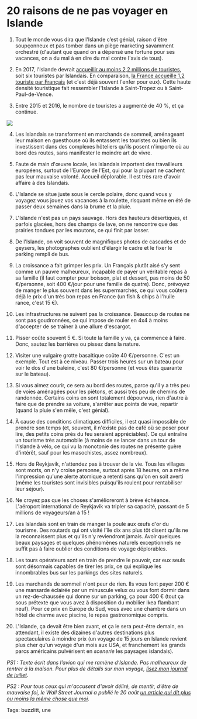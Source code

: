 # 20 raisons de ne pas voyager en Islande

1. Tout le monde vous dira que l’Islande c’est génial, raison d'être soupçonneux et pas tomber dans un piège marketing savamment orchestré (d'autant que quand on a dépensé une fortune pour ses vacances, on a du mal à en dire du mal contre l'avis de tous).

2. En 2017, l'Islande devrait [accueillir au moins 2,2 millions de touristes](https://www.wsj.com/articles/tourism-saved-iceland-but-now-its-a-headache-1503223203#), soit six touristes par Islandais. En comparaison, [la France accueille 1,2 touriste par Français](http://www.lefigaro.fr/flash-eco/2017/02/10/97002-20170210FILWWW00141-france-pres-de-83-millions-de-touristes-etrangers-en-2016.php) (et c'est déjà souvent l'enfer pour eux). Cette haute densité touristique fait ressembler l'Islande à Saint-Tropez ou à Saint-Paul-de-Vence.

3. Entre 2015 et 2016, le nombre de touristes a augmenté de 40 %, et ça continue.
    

![](http://tcrouzet.comhttps://tcrouzet.com/images_tc/2017/07/iceland.png)

4. Les Islandais se transforment en marchands de sommeil, aménageant leur maison en guesthouse où ils entassent les touristes ou bien ils investissent dans des complexes hôteliers qu'ils posent n'importe où au bord des routes, sans manifester le moindre art de vivre.

5. Faute de main d'œuvre locale, les Islandais importent des travailleurs européens, surtout de l'Europe de l'Est, qui pour la plupart ne cachent pas leur mauvaise volonté. Accueil déplorable. Il est très rare d'avoir affaire à des Islandais.

6. L'Islande se situe juste sous le cercle polaire, donc quand vous y voyagez vous jouez vos vacances à la roulette, risquant même en été de passer deux semaines dans la brume et la pluie.

7. L'Islande n'est pas un pays sauvage. Hors des hauteurs désertiques, et parfois glacées, hors des champs de lave, on ne rencontre que des prairies tondues par les moutons, ce qui finit par lasser.

8. De l'Islande, on voit souvent de magnifiques photos de cascades et de geysers, les photographes oublient d'élargir le cadre et le fixer le parking rempli de bus.

9. La croissance a fait grimper les prix. Un Français plutôt aisé s'y sent comme un pauvre malheureux, incapable de payer un véritable repas à sa famille (il faut compter pour boisson, plat et dessert, pas moins de 50 €/personne, soit 400 €/jour pour une famille de quatre). Donc, prévoyez de manger le plus souvent dans les supermarchés, ce qui vous coûtera déjà le prix d'un très bon repas en France (un fish &amp; chips à l'huile rance, c'est 15 €).

10. Les infrastructures ne suivent pas la croissance. Beaucoup de routes ne sont pas goudronnées, ce qui impose de rouler en 4x4 à moins d'accepter de se traîner à une allure d'escargot.

11. Pisser coûte souvent 5 €. Si toute la famille y va, ça commence à faire. Donc, sautez les barrières ou pissez dans la nature.

12. Visiter une vulgaire grotte basaltique coûte 40 €/personne. C'est un exemple. Tout est à ce niveau. Passer trois heures sur un bateau pour voir le dos d'une baleine, c'est 80 €/personne (et vous êtes quarante sur le bateau).

13. Si vous aimez courir, ce sera au bord des routes, parce qu'il y a très peu de voies aménagées pour les piétons, et aussi très peu de chemins de randonnée. Certains coins en sont totalement dépourvus, rien d'autre à faire que de prendre sa voiture, s'arrêter aux points de vue, repartir (quand la pluie s'en mêle, c'est génial).

14. À cause des conditions climatiques difficiles, il est quasi impossible de prendre son temps (et, souvent, il n'existe pas de café où se poser pour lire, des petits coins près du feu seraient appréciables). Ce qui entraîne un tourisme très automobile (à moins de se lancer dans un tour de l'Islande à vélo, ce qui vu la monotonie des routes ne présente guère d'intérêt, sauf pour les masochistes, assez nombreux).

15. Hors de Reykjavik, n'attendez pas à trouver de la vie. Tous les villages sont morts, on n'y croise personne, surtout après 18 heures, on a même l'impression qu'une alerte atomique a retenti sans qu'on en soit averti (même les touristes sont invisibles puisqu'ils roulent pour rentabiliser leur séjour).

16. Ne croyez pas que les choses s'amélioreront à brève échéance. L'aéroport international de Reykjavik va tripler sa capacité, passant de 5 millions de voyageurs/an à 15 !

17. Les Islandais sont en train de manger la poule aux œufs d'or du tourisme. Des routards qui ont visité l'île dix ans plus tôt disent qu'ils ne la reconnaissent plus et qu'ils n'y reviendront jamais. Avoir quelques beaux paysages et quelques phénomènes naturels exceptionnels ne suffit pas à faire oublier des conditions de voyage déplorables.

18. Les tours opérateurs sont en train de prendre le pouvoir, car eux seuls sont désormais capables de tirer les prix, ce qui explique les innombrables bus sur les parkings des sites naturels.

19. Les marchands de sommeil n'ont peur de rien. Ils vous font payer 200 € une mansarde éclairée par un minuscule velux ou vous font dormir dans un rez-de-chaussée qui donne sur un parking, ça pour 400 € (tout ça sous prétexte que vous avez à disposition du mobilier Ikea flambant neuf). Pour ce prix en Europe du Sud, vous avec une chambre dans un hôtel de charme avec piscine, le repas gastronomique compris.

20. L'Islande, ça devait être bien avant, et ça le sera peut-être demain, en attendant, il existe des dizaines d'autres destinations plus spectaculaires à moindre prix (un voyage de 15 jours en Islande revient plus cher qu'un voyage d'un mois aux USA, et franchement les grands parcs américains pulvérisent en *scenerie* les paysages islandais).

*PS1 : Texte écrit dans l’avion qui me ramène d’Islande. Pas malheureux de rentrer à la maison. Pour plus de détails sur mon voyage, [lisez mon journal de juillet](http://tcrouzet.com/2017/08/01/carnet-de-route-juillet-2017).*

*PS2 : Pour tous ceux qui m'accusent d'avoir déliré, de mentir, d'être de mauvaise foi, le Wall Street Journal a publié le 20 août [un article qui dit plus ou moins la même chose que moi](http://www.cetusnews.com/news/Tourism-Saved-Iceland--but-Now-It%E2%80%99s-a-Headache---.BkmkNlkPO-.html).*

Tags: buzzlitt, une